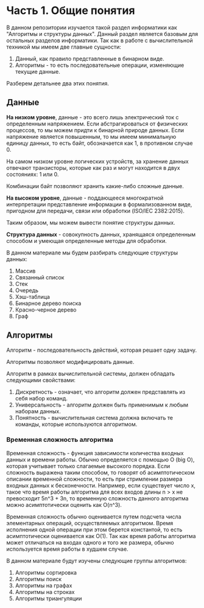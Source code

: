 # Часть 1. Общие понятия
В данном репозитории изучается такой раздел информатики как "Алгоритмы и структуры данных".
Данный раздел является базовым для остальных разделов информатики. Так как в работе с вычислительной техникой мы имеем две главные сущности:
1. Данный, как правило представленные в бинарном виде.
2. Алгоритмы - то есть последовательные операции, изменяющие текущие данные.

Разберем детальнее два этих понятия.
## Данные
**На низком уровне**, данные - это всего лишь электрический ток с определенным напряжением. Если абстрагироваться от физических процессов, то мы можем придти к бинарной природе данных. Если напряжение является повышенным, то мы имеем минимальную единицу данных, то есть байт, обозначается как 1, в противном случае 0.

На самом низком уровне логических устройств, за хранение данных отвечают транзисторы, которые как раз и могут находится в двух состояниях: 1 или 0.

Комбинации байт позволяют хранить какие-либо сложные данные.

**На высоком уровне**, данные - поддающееся многократной интерпретации представление информации в формализованном виде, пригодном для передачи, связи или обработки (ISO/IEC 2382:2015).

Таким образом, мы можем вывести понятие структуры данных.

**Структура данных** - совокупность данных, хранящаяся определенным способом и умеющая определенные методы для обработки.

В данном материале мы будем разбирать следующие структуры данных:
1. Массив
2. Связанный список
3. Стек
4. Очередь
5. Хэш-таблица
6. Бинарное дерево поиска
7. Красно-черное дерево
8. Граф

## Алгоритмы
Алгоритм - последовательность действий, которая решает одну задачу.

Алгоритмы позволяют модифицировать данные.

Алгоритм в рамках вычислительной системы, должен обладать следующими свойствами:
1. Дискретность - означает, что алгоритм должен представлять из себя набор команд.
2. Универсальность - алгоритм должен быть применимым к любым наборам данных.
3. Понятность - вычислительная система должна включать те команды, которые используются алгоритмом.

### Временная сложность алгоритма
Временная сложность - функция зависимости количества входных данных и времени работы. Обычно определяется с помощью O (big O), которая учитывает только слагаемые высокого порядка. Если сложность выражена таким способом, то говорят об асимптотическом описании временной сложности, то есть при стримлении размера входных данных к бесконечности. Например, если существует число x, такое что время работы алгоритма для всех входов длины n > x не превосходит 5n^3 + 3n, то временную сложность данного алгоритма можно асимптотически оценить как O(n^3).

Временная сложность обычно оценивается путем подсчета числа элементарных операций, осуществляемых алгоритмом. Время исполнения одной операции при этом берется константой, то есть асимптотически оценивается как O(1). Так как время работы алгоритма может отличаться на входах одного и того же размера, обычно используется время работы в худшем случае.

В данном материале будут изучены следующие группы алгоритмов:
1. Алгоритмы сортировка
2. Алгоритмы поиск
3. Алгоритмы на графах
4. Алгоритмы на строках
5. Алгоритмы триангуляции
